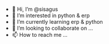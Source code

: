 - 👋 Hi, I’m @sisagus
- 👀 I’m interested in python & erp
- 🌱 I’m currently learning erp & python
- 💞️ I’m looking to collaborate on ...
- 📫 How to reach me ...

<!---
sisagus/readme is a ✨ ... ✨ repository because its `README.md` (this file) appears on your GitHub profile.
You can click the Preview link to take a look at your changes.
--->
